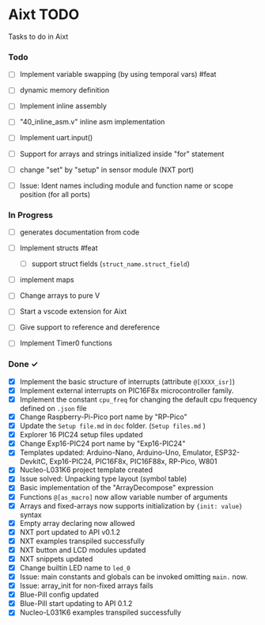 # Aixt TODO

Tasks to do in Aixt


### Todo

- [ ] Implement variable swapping (by using temporal vars) #feat
- [ ] dynamic memory definition
- [ ] Implement inline assembly
- [ ] "40_inline_asm.v" inline asm implementation
- [ ] Implement uart.input()
- [ ] Support for arrays and strings initialized inside "for" statement
- [ ] change "set" by "setup" in sensor module (NXT port)
- [ ] Issue: Ident names including module and function name or scope position (for all ports)


### In Progress

- [ ] generates documentation from code
- [ ] Implement structs #feat
    - [ ] support struct fields (`struct_name.struct_field`)
- [ ] implement maps
- [ ] Change arrays to pure V
- [ ] Start a vscode extension for Aixt
- [ ] Give support to reference and dereference
- [ ] Implement Timer0 functions


### Done ✓

- [x] Implement the basic structure of interrupts (attribute `@[XXXX_isr]`)
- [x] Implement external interrupts on PIC16F8x microcontroller family.
- [x] Implement the constant `cpu_freq` for changing the default cpu frequency defined on `.json` file
- [x] Change Raspberry-Pi-Pico port name by "RP-Pico"
- [x] Update the `Setup file.md` in `doc` folder. (`Setup files.md` )
- [x] Explorer 16 PIC24 setup files updated 
- [x] Change Exp16-PIC24 port name by "Exp16-PIC24"
- [x] Templates updated: Arduino-Nano, Arduino-Uno, Emulator, ESP32-DevkitC, Exp16-PIC24, PIC16F8x, PIC16F88x, RP-Pico, W801
- [x] Nucleo-L031K6 project template created
- [x] Issue solved: Unpacking type layout (symbol table)
- [x] Basic implementation of the "ArrayDecompose" expression
- [x] Functions `@[as_macro]` now allow variable number of arguments
- [x] Arrays and fixed-arrays now supports initialization by `{init: value}` syntax
- [x] Empty array declaring now allowed
- [x] NXT port updated to API v0.1.2
- [x] NXT examples transpiled successfully  
- [x] NXT button and LCD modules updated
- [x] NXT snippets updated
- [x] Change builtin LED name to `led_0`
- [x] Issue: main constants and globals can be invoked omitting `main.` now.
- [x] Issue: array_init for non-fixed arrays fails
- [x] Blue-Pill config updated
- [x] Blue-Pill start updating to API 0.1.2
- [x] Nucleo-L031K6 examples transpiled successfully